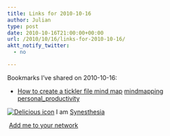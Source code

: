 ```yaml
---
title: Links for 2010-10-16
author: Julian
type: post
date: 2010-10-16T21:00:00+00:00
url: /2010/10/16/links-for-2010-10-16/
aktt_notify_twitter:
  - no

---
```

Bookmarks I&#8217;ve shared on 2010-10-16:

  * [How to create a tickler file mind map][1] 
    [mindmapping][2] [personal_productivity][3] </li> </ul> 
    
    <p class="deliciouslink">
      <a href="http://del.icio.us/synesthesia" title="See all my bookmarks on del.icio.us"><img src="https://www.synesthesia.co.uk/images/deliciousicon.jpg" alt="Delicious icon" /></a>&nbsp;I am <a href="http://del.icio.us/synesthesia" title="See all my bookmarks on del.icio.us">Synesthesia</a>
    </p>
    
    <p class="deliciouslink">
      <a href="http://del.icio.us/network?add=synesthesia" title="Add me to your del.icio.us network"><img src="https://www.synesthesia.co.uk/images/add.gif" alt="" /></a>&nbsp;<a href="http://del.icio.us/network?add=synesthesia" title="Add me to your del.icio.us network">Add me to your network</a>
    </p>

 [1]: http://mindmappingsoftwareblog.com/tickler-file-mind-map/
 [2]: http://delicious.com/synesthesia/mindmapping
 [3]: http://delicious.com/synesthesia/personal_productivity